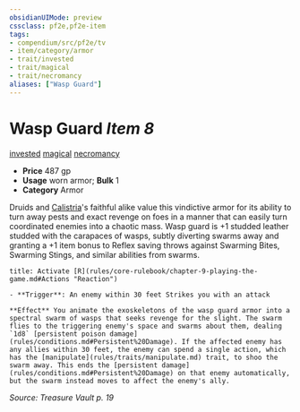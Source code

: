 ```yaml
---
obsidianUIMode: preview
cssclass: pf2e,pf2e-item
tags:
- compendium/src/pf2e/tv
- item/category/armor
- trait/invested
- trait/magical
- trait/necromancy
aliases: ["Wasp Guard"]
---
```

# Wasp Guard *Item 8*  
[invested](rules/traits/invested.md)  [magical](rules/traits/magical.md)  [necromancy](rules/traits/necromancy.md)  

- **Price** 487 gp
- **Usage** worn armor; **Bulk** 1
- **Category** Armor

Druids and [Calistria](compendium/setting/deities/calistria.md)'s faithful alike value this vindictive armor for its ability to turn away pests and exact revenge on foes in a manner that can easily turn coordinated enemies into a chaotic mass. Wasp guard is +1 studded leather studded with the carapaces of wasps, subtly diverting swarms away and granting a +1 item bonus to Reflex saving throws against Swarming Bites, Swarming Stings, and similar abilities from swarms.

```ad-embed-ability
title: Activate [R](rules/core-rulebook/chapter-9-playing-the-game.md#Actions "Reaction")

- **Trigger**: An enemy within 30 feet Strikes you with an attack

**Effect** You animate the exoskeletons of the wasp guard armor into a spectral swarm of wasps that seeks revenge for the slight. The swarm flies to the triggering enemy's space and swarms about them, dealing `1d8` [persistent poison damage](rules/conditions.md#Persistent%20Damage). If the affected enemy has any allies within 30 feet, the enemy can spend a single action, which has the [manipulate](rules/traits/manipulate.md) trait, to shoo the swarm away. This ends the [persistent damage](rules/conditions.md#Persistent%20Damage) on that enemy automatically, but the swarm instead moves to affect the enemy's ally.
```

*Source: Treasure Vault p. 19*